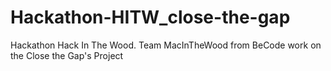 # Hackathon-HITW_close-the-gap
Hackathon Hack In The Wood. Team MacInTheWood from BeCode work on the Close the Gap's Project
